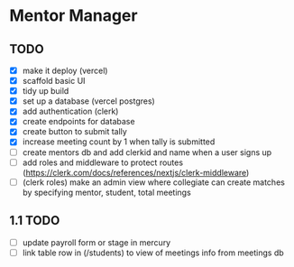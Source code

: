 # Mentor Manager

## TODO

- [x] make it deploy (vercel)
- [x] scaffold basic UI
- [x] tidy up build
- [x] set up a database (vercel postgres)
- [x] add authentication (clerk)
- [x] create endpoints for database
- [x] create button to submit tally
- [x] increase meeting count by 1 when tally is submitted
- [ ] create mentors db and add clerkid and name when a user signs up
- [ ] add roles and middleware to protect routes (https://clerk.com/docs/references/nextjs/clerk-middleware)
- [ ] (clerk roles) make an admin view where collegiate can create matches by specifying mentor, student, total meetings

## 1.1 TODO

- [ ] update payroll form or stage in mercury
- [ ] link table row in (/students) to view of meetings info from meetings db
